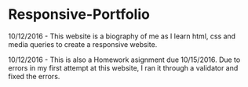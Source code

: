 # Responsive-Portfolio

10/12/2016 - This website is a biography of me as I learn html, css and 
media queries to create a responsive website.

10/12/2016 - This is also a Homework asignment due 10/15/2016. Due to errors 
in my first attempt at this website, I ran it through a validator and fixed 
the errors.